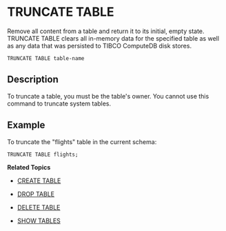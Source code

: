 # TRUNCATE TABLE

Remove all content from a table and return it to its initial, empty state. TRUNCATE TABLE clears all in-memory data for the specified table as well as any data that was persisted to TIBCO ComputeDB disk stores. 

```pre
TRUNCATE TABLE table-name
```

## Description

To truncate a table, you must be the table's owner. You cannot use this command to truncate system tables.

## Example

To truncate the "flights" table in the current schema:

```pre
TRUNCATE TABLE flights;
```

**Related Topics**</br>

* [CREATE TABLE](create-table.md)

* [DROP TABLE](drop-table.md)

* [DELETE TABLE](delete.md)

* [SHOW TABLES](../interactive_commands/show.md#tables)
